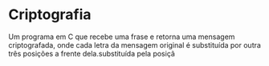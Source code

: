 # Criptografia
Um programa em C que recebe uma frase e retorna uma mensagem criptografada, onde cada letra da mensagem original é substituída por outra três posições a frente dela.substituída pela posiçã
